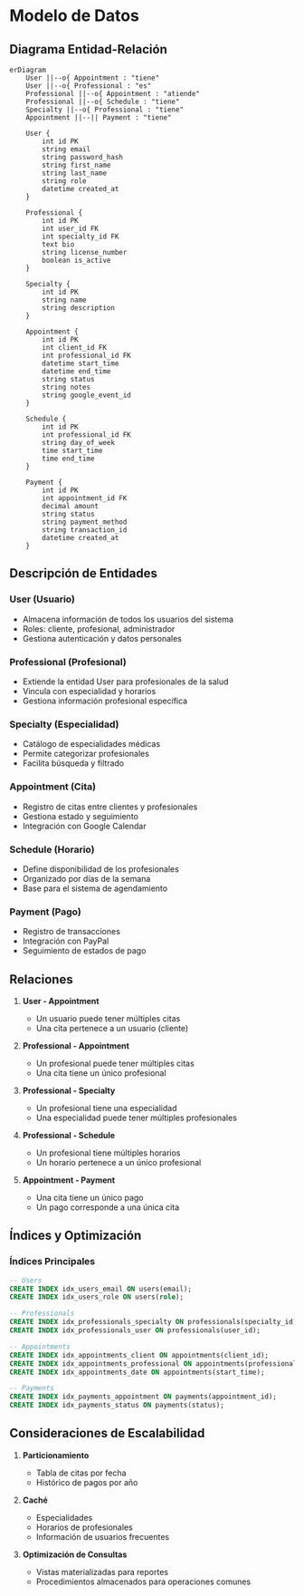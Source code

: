 # Modelo de Datos

## Diagrama Entidad-Relación

```mermaid
erDiagram
    User ||--o{ Appointment : "tiene"
    User ||--o{ Professional : "es"
    Professional ||--o{ Appointment : "atiende"
    Professional ||--o{ Schedule : "tiene"
    Specialty ||--o{ Professional : "tiene"
    Appointment ||--|| Payment : "tiene"

    User {
        int id PK
        string email
        string password_hash
        string first_name
        string last_name
        string role
        datetime created_at
    }

    Professional {
        int id PK
        int user_id FK
        int specialty_id FK
        text bio
        string license_number
        boolean is_active
    }

    Specialty {
        int id PK
        string name
        string description
    }

    Appointment {
        int id PK
        int client_id FK
        int professional_id FK
        datetime start_time
        datetime end_time
        string status
        string notes
        string google_event_id
    }

    Schedule {
        int id PK
        int professional_id FK
        string day_of_week
        time start_time
        time end_time
    }

    Payment {
        int id PK
        int appointment_id FK
        decimal amount
        string status
        string payment_method
        string transaction_id
        datetime created_at
    }
```

## Descripción de Entidades

### User (Usuario)
- Almacena información de todos los usuarios del sistema
- Roles: cliente, profesional, administrador
- Gestiona autenticación y datos personales

### Professional (Profesional)
- Extiende la entidad User para profesionales de la salud
- Vincula con especialidad y horarios
- Gestiona información profesional específica

### Specialty (Especialidad)
- Catálogo de especialidades médicas
- Permite categorizar profesionales
- Facilita búsqueda y filtrado

### Appointment (Cita)
- Registro de citas entre clientes y profesionales
- Gestiona estado y seguimiento
- Integración con Google Calendar

### Schedule (Horario)
- Define disponibilidad de los profesionales
- Organizado por días de la semana
- Base para el sistema de agendamiento

### Payment (Pago)
- Registro de transacciones
- Integración con PayPal
- Seguimiento de estados de pago

## Relaciones

1. **User - Appointment**
   - Un usuario puede tener múltiples citas
   - Una cita pertenece a un usuario (cliente)

2. **Professional - Appointment**
   - Un profesional puede tener múltiples citas
   - Una cita tiene un único profesional

3. **Professional - Specialty**
   - Un profesional tiene una especialidad
   - Una especialidad puede tener múltiples profesionales

4. **Professional - Schedule**
   - Un profesional tiene múltiples horarios
   - Un horario pertenece a un único profesional

5. **Appointment - Payment**
   - Una cita tiene un único pago
   - Un pago corresponde a una única cita

## Índices y Optimización

### Índices Principales
```sql
-- Users
CREATE INDEX idx_users_email ON users(email);
CREATE INDEX idx_users_role ON users(role);

-- Professionals
CREATE INDEX idx_professionals_specialty ON professionals(specialty_id);
CREATE INDEX idx_professionals_user ON professionals(user_id);

-- Appointments
CREATE INDEX idx_appointments_client ON appointments(client_id);
CREATE INDEX idx_appointments_professional ON appointments(professional_id);
CREATE INDEX idx_appointments_date ON appointments(start_time);

-- Payments
CREATE INDEX idx_payments_appointment ON payments(appointment_id);
CREATE INDEX idx_payments_status ON payments(status);
```

## Consideraciones de Escalabilidad

1. **Particionamiento**
   - Tabla de citas por fecha
   - Histórico de pagos por año

2. **Caché**
   - Especialidades
   - Horarios de profesionales
   - Información de usuarios frecuentes

3. **Optimización de Consultas**
   - Vistas materializadas para reportes
   - Procedimientos almacenados para operaciones comunes